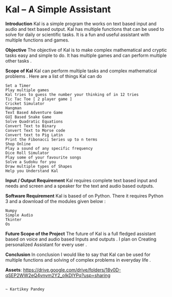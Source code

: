# Kal – A Simple Assistant

**Introduction**
Kal is a simple program the works on text based input and audio and text based output. 
Kal has multiple functions that can be used to solve for daily or scientific tasks. It is a fun and useful assistant with multiple functions and games. 

**Objective**
The objective of Kal is to make complex mathematical and cryptic tasks easy and simple to do. It has multiple games and can perform multiple other tasks .

**Scope of Kal**
Kal can perform multiple tasks and complex mathematical problems . 
Here are a list of things Kal can do 

 	Set a Timer 
 	Play multiple games
	Kal tries to guess the number your thinking of in 12 tries
	Tic Tac Toe [ 2 player game ]
	Cricket Simulator
	Hangman
	Text Based Adventure Game
	GUI Based Snake Game
 	Solve Quadratic Equations 
 	Convert Text to Binary 
 	Convert Text to Morse code 
 	Convert text to Pig Latin 
 	Print the Fibonacci Series up to n terms 
 	Shop Online 
 	Play a sound of any specific frequency 
 	Dice Roll Simulator 
 	Play some of your favourite songs 
 	Solve a Sudoku for you
 	Draw multiple types of Shapes 
 	Help you Understand Kal 


**Input / Output Requirement**
Kal requires complete text based input and needs and screen and a speaker for the text and audio based outputs. 

**Software Requirement**
Kal is based of on Python. There it requires Python 3 and a download of the modules given below :

 	Numpy
 	Simple Audio 
 	Tkinter
 	Os






**Future Scope of the Project**
The future of Kal is a full fledged assistant based on voice and audio based Inputs and outputs . I plan on Creating personalized Assistant for every user . 


**Conclusion**
In conclusion I would like to say that Kal can be used for multiple functions and solving of complex problems in everyday life . 

**Assets**: https://drive.google.com/drive/folders/18v0D-qSEP2WW2eQ4ynym2Y2_oIkDlYPq?usp=sharing


                                                                          ~ Kartikey Pandey

